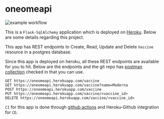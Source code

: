 # oneomeapi

![example workflow](https://github.com/geethasohita/oneomeapi/actions/workflows/github-actions.yml/badge.svg)


This is a `Flask-SqlAlchemy` application which is deployed on [Heroku](https://oneomeapi.herokuapp.com/).
Below are some details regarding this project.

This app has REST endpoints to Create, Read, Update and Delete `Vaccine` resource in a postgres database.

Since this app is deployed on heroku, all these REST endpoints are available for you to hit. Below are the endpoints and the git repo has [postman collection](https://github.com/geethasohita/oneomeapi/blob/master/oneomeapi.postman_collection.json) checked in that you can use.

```
GET https://oneomeapi.herokuapp.com/vaccine
GET https://oneomeapi.herokuapp.com/vaccine?name=Moderna
POST https://oneomeapi.herokuapp.com/vaccine
PUT https://oneomeapi.herokuapp.com/vaccine/<vaccine_id>
DELETE https://oneomeapi.herokuapp.com/vaccine/<vaccine_id>
```
`CI` for this app is done through [github actions](https://github.com/geethasohita/oneomeapi/actions) 
and Heroku-Github integration for `CD`.


